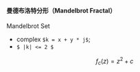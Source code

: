 #### 曼德布洛特分形（Mandelbrot Fractal）

Mandelbrot Set

- complex  `$k = x + y * j$`;
- `$ |k| <= 2 $`

$$
f_c(z) = z^2 + c 
$$

